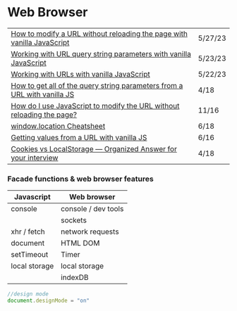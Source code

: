 # Web Browser

|                                                                                                                                                                                          |         |
| ---------------------------------------------------------------------------------------------------------------------------------------------------------------------------------------- | ------- |
| [How to modify a URL without reloading the page with vanilla JavaScript](https://gomakethings.com/how-to-modify-a-url-without-reloading-the-page-with-vanilla-javascript/)               | 5/27/23 |
| [Working with URL query string parameters with vanilla JavaScript](https://gomakethings.com/working-with-url-query-string-parameters-with-vanilla-javascript/)                           | 5/23/23 |
| [Working with URLs with vanilla JavaScript](https://gomakethings.com/working-with-urls-with-vanilla-javascript/)                                                                         | 5/22/23 |
| [How to get all of the query string parameters from a URL with vanilla JS](https://gomakethings.com/how-to-get-all-of-the-query-string-parameters-from-a-url-with-vanilla-js/)           | 4/18    |
| [How do I use JavaScript to modify the URL without reloading the page?](https://www.30secondsofcode.org/blog/s/javascript-modify-url-without-reload)                                     | 11/16   |
| [window.location Cheatsheet](https://dev.to/samanthaming/window-location-cheatsheet-4edl)                                                                                                | 6/18    |
| [Getting values from a URL with vanilla JS](https://gomakethings.com/getting-values-from-a-url-with-vanilla-js/?mc\_cid=dd0d6f2e32\&mc\_eid=\[UNIQID])                                   | 6/16    |
| [Cookies vs LocalStorage — Organized Answer for your interview](https://medium.com/javascript-in-plain-english/cookies-vs-localstorage-organized-answer-for-your-interview-54018e0f5a1e) | 4/18    |

### Facade functions & web browser features

| Javascript    | Web browser         |
| ------------- | ------------------- |
| console       | console / dev tools |
|               | sockets             |
| xhr / fetch   | network requests    |
| document      | HTML DOM            |
| setTimeout    | Timer               |
| local storage | local storage       |
|               | indexDB             |

```javascript
//design mode
document.designMode = "on"
```

